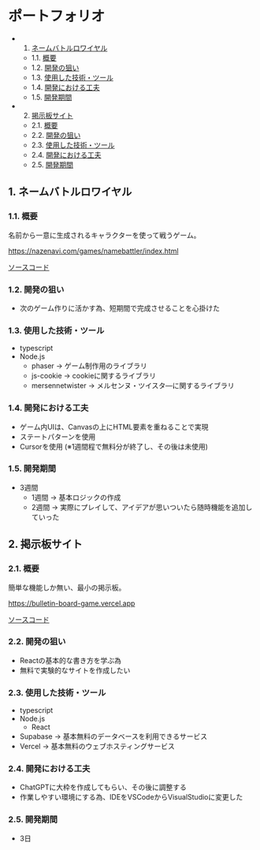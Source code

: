 # ポートフォリオ

<!-- vscode-markdown-toc -->
* 1. [ネームバトルロワイヤル](#)
	* 1.1. [概要](#-1)
	* 1.2. [開発の狙い](#-1)
	* 1.3. [使用した技術・ツール](#-1)
	* 1.4. [開発における工夫](#-1)
	* 1.5. [開発期間](#-1)
* 2. [掲示板サイト](#-1)
	* 2.1. [概要](#-1)
	* 2.2. [開発の狙い](#-1)
	* 2.3. [使用した技術・ツール](#-1)
	* 2.4. [開発における工夫](#-1)
	* 2.5. [開発期間](#-1)

<!-- vscode-markdown-toc-config
	numbering=true
	autoSave=true
	/vscode-markdown-toc-config -->
<!-- /vscode-markdown-toc -->


##  1. <a name=''></a>ネームバトルロワイヤル
###  1.1. <a name='-1'></a>概要
名前から一意に生成されるキャラクターを使って戦うゲーム。

<https://nazenavi.com/games/namebattler/index.html>

[ソースコード](src/ts/name-battle-royale.ts)

###  1.2. <a name='-1'></a>開発の狙い
- 次のゲーム作りに活かす為、短期間で完成させることを心掛けた

###  1.3. <a name='-1'></a>使用した技術・ツール
- typescript
- Node.js
    - phaser -> ゲーム制作用のライブラリ
    - js-cookie -> cookieに関するライブラリ
    - mersennetwister -> メルセンヌ・ツイスタ―に関するライブラリ

###  1.4. <a name='-1'></a>開発における工夫
- ゲーム内UIは、Canvasの上にHTML要素を重ねることで実現
- ステートパターンを使用
- Cursorを使用 (※1週間程で無料分が終了し、その後は未使用)

###  1.5. <a name='-1'></a>開発期間
- 3週間
    - 1週間 -> 基本ロジックの作成
    - 2週間 -> 実際にプレイして、アイデアが思いついたら随時機能を追加していった

##  2. <a name='-1'></a>掲示板サイト
###  2.1. <a name='-1'></a>概要
簡単な機能しか無い、最小の掲示板。

<https://bulletin-board-game.vercel.app>

[ソースコード](https://github.com/mode100/vercel-site1-public)

###  2.2. <a name='-1'></a>開発の狙い
- Reactの基本的な書き方を学ぶ為
- 無料で実験的なサイトを作成したい

###  2.3. <a name='-1'></a>使用した技術・ツール
- typescript
- Node.js
    - React
- Supabase -> 基本無料のデータベースを利用できるサービス
- Vercel -> 基本無料のウェブホスティングサービス

###  2.4. <a name='-1'></a>開発における工夫
- ChatGPTに大枠を作成してもらい、その後に調整する
- 作業しやすい環境にする為、IDEをVSCodeからVisualStudioに変更した

###  2.5. <a name='-1'></a>開発期間
- 3日

